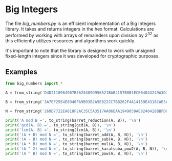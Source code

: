 
# Big Integers

The file *big_numbers.py* is an efficient implementation of a Big Integers library. It takes and returns integers in the hex format. Calculations are performed by working with arrays of remainders upon division by $2^{32}$ as this efficiently utilizes resources and algorithms work quickly. 

It's important to note that the library is designed to work with unsigned fixed-length integers since it was developed for cryptographic purposes.



## Examples

```python
from big_numbers import *

A = from_string('D4D2110984907B5625309D956521BAB4157B8B1ECE04043249A3D379AC112E5B9AF44E721E148D88A942744CF56A06B92D28A0DB950FE4CED2B41A0BD38BCE7D0BE1055CF5DE38F2A588C2C9A79A75011058C320A7B661C6CE1C36C7D870758307E5D2CF07D9B6E8D529779B6B2910DD17B6766A7EFEE215A98CAC300F2827DB')

B = from_string('3A7EF2554E8940FA9B93B2A5E822CC7BB262F4A14159E4318CAE3ABF5AEB1022EC6D01DEFAB48B528868679D649B445A753684C13F6C3ADBAB059D635A2882090FC166EA9F0AAACD16A062149E4A0952F7FAAB14A0E9D3CB0BE9200DBD3B0342496421826919148E617AF1DB66978B1FCD28F8408506B79979CCBCC7F7E5FDE7')

N = from_string('269D7722EA018F2AC35C5A3517AA06EAA1949059AE8240428BBFD0A8BE6E2EBF91223991F80D7413D6B2EB213E7122710EDEC617460FA0191F3901604619972018EBEF22D81AED9C56424014CADCC2CCDEE67D36A54BFC500230CA6693ABA057B374746622341ED6D52FE5A79E6860F54F197791B3FEF49FD534CB2C675B6BDB')

print('A mod B =', to_string(barret_reduction(A, B)), '\n')
print('gcd(A, B) =', to_string(gcd(A, B)), '\n')
print('lcm(A, B) =', to_string(lcm(A, B)), '\n')
print('(A + B) mod N =', to_string(barret_add(A, B, N)), '\n')
print('(A - B) mod N =', to_string(barret_sub(A, B, N)), '\n')
print('(A * B) mod N =', to_string(barret_mul(A, B, N)), '\n')
print('(A ^ 2) mod N =', to_string(barret_karatsuba_pow2(A, B, N)), '\n')
print('(A ^ B) mod N =', to_string(barret_pow(A, B, N)), '\n')
```